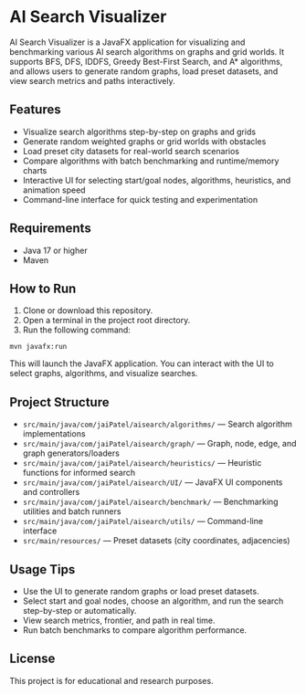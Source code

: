 # AI Search Visualizer

AI Search Visualizer is a JavaFX application for visualizing and benchmarking various AI search algorithms on graphs and grid worlds. It supports BFS, DFS, IDDFS, Greedy Best-First Search, and A* algorithms, and allows users to generate random graphs, load preset datasets, and view search metrics and paths interactively.

## Features
- Visualize search algorithms step-by-step on graphs and grids
- Generate random weighted graphs or grid worlds with obstacles
- Load preset city datasets for real-world search scenarios
- Compare algorithms with batch benchmarking and runtime/memory charts
- Interactive UI for selecting start/goal nodes, algorithms, heuristics, and animation speed
- Command-line interface for quick testing and experimentation

## Requirements
- Java 17 or higher
- Maven

## How to Run
1. Clone or download this repository.
2. Open a terminal in the project root directory.
3. Run the following command:

```
mvn javafx:run
```

This will launch the JavaFX application. You can interact with the UI to select graphs, algorithms, and visualize searches.

## Project Structure
- `src/main/java/com/jaiPatel/aisearch/algorithms/` — Search algorithm implementations
- `src/main/java/com/jaiPatel/aisearch/graph/` — Graph, node, edge, and graph generators/loaders
- `src/main/java/com/jaiPatel/aisearch/heuristics/` — Heuristic functions for informed search
- `src/main/java/com/jaiPatel/aisearch/UI/` — JavaFX UI components and controllers
- `src/main/java/com/jaiPatel/aisearch/benchmark/` — Benchmarking utilities and batch runners
- `src/main/java/com/jaiPatel/aisearch/utils/` — Command-line interface
- `src/main/resources/` — Preset datasets (city coordinates, adjacencies)

## Usage Tips
- Use the UI to generate random graphs or load preset datasets.
- Select start and goal nodes, choose an algorithm, and run the search step-by-step or automatically.
- View search metrics, frontier, and path in real time.
- Run batch benchmarks to compare algorithm performance.

## License
This project is for educational and research purposes.

